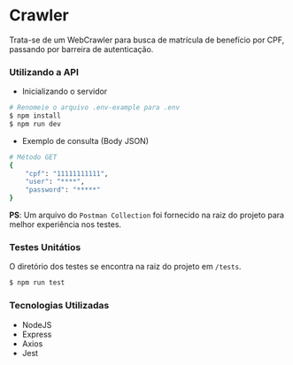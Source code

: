 # Crawler

Trata-se de um WebCrawler para busca de matrícula de benefício por CPF, passando por barreira de autenticação.

### Utilizando a API

- Inicializando o servidor
```bash
# Renomeie o arquivo .env-example para .env
$ npm install
$ npm run dev
```

- Exemplo de consulta (Body JSON)
```bash
# Método GET
{
    "cpf": "11111111111",
    "user": "****",
    "password": "*****"
}
```
**PS**: Um arquivo do `Postman Collection` foi fornecido na raiz do projeto para melhor experiência nos testes.

### Testes Unitátios
O diretório dos testes se encontra na raiz do projeto em `/tests`.
```bash
$ npm run test
```

### Tecnologias Utilizadas
- NodeJS
- Express
- Axios
- Jest